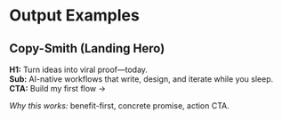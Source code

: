 # Output Examples

## Copy-Smith (Landing Hero)
**H1:** Turn ideas into viral proof—today.  
**Sub:** AI-native workflows that write, design, and iterate while you sleep.  
**CTA:** Build my first flow →

*Why this works:* benefit-first, concrete promise, action CTA.
